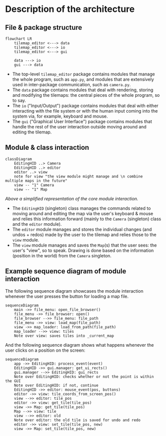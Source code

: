 # Description of the architecture

## File & package structure

```mermaid
flowchart LR
    tilemap_editor <---> data
    tilemap_editor <---> io
    tilemap_editor <---> gui

    data ---> io
    gui ---> data
```

* The top-level `tilemap_editor` package contains modules that manage the whole program, such as `app.py`, and modules that are extensively used in inter-package communication, such as `camera.py`.
* The `data` package contains modules that deal with rendering, storing and modifying the tilemaps: the central pieces of the whole program, so to say.
* The `io` ("Input/Output") package contains modules that deal with either interacting with the file system or with the human input coming into the system via, for example, keyboard and mouse.
* The `gui` ("Graphical User Interface") package contains modules that handle the rest of the user interaction outside moving around and editing the tilemap.

## Module & class interaction

```mermaid
classDiagram
    EditingHID ..> Camera
    EditingHID ..> editor
    editor ..> view
    note for view "the view module might manage and \n combine multiple maps in the future"
    view -- "1" Camera
    view -- "1" Map
```
_Above a simplified representation of the core module interaction._

- The `EditingHID` (singleton) class manages the commands related to moving around and editing the map via the user's keyboard & mouse and relies this information forward (mainly to the `Camera` (singleton) class and the `editor` module).
- The `editor` module manages and stores the individual changes (and undos + redos) made by the user to the tilemap and relies those to the `view` module.
- The `view` module manages and saves the `Map`(s) that the user sees: the user's "view", so to speak. Drawing is done based on the information (position in the world) from the `Camera` singleton.


## Example sequence diagram of module interaction

The following sequence diagram showcases the module interaction whenever the user presses the button for loading a map file.

```mermaid
sequenceDiagram
    main ->> file_menu: open_file_browser()
    file_menu ->> file_browser: open()
    file_browser -->> file_menu: file_path
    file_menu ->> view: load_map(file_path)
    view ->> map_loader: load_from_path(file_path)
    map_loader -->> view: tiles
    Note over view: saves tiles into _current_map
```

And the following sequence diagram shows what happens whenever the user clicks on a position on the screen:

```mermaid
sequenceDiagram
    app ->> EditingHID: process_event(event)
    EditingHID ->> gui.manager: get_ui_rects()
    gui.manager -->> EditingHID: gui_rects
    Note over EditingHID: checks whether or not the point is within the GUI
    Note over EditingHID: if not, continue
    EditingHID ->> editor: mouse_event(pos, buttons)
    editor ->> view: tile_coords_from_screen_pos()
    view -->> editor: tile_pos
    editor ->> view: get_tile(tile_pos)
    view ->> Map: get_tile(tile_pos)
    Map -->> view: tile
    view -->> editor: old
    Note over editor: the old tile is saved for undo and redo
    editor ->> view: set_tile(tile_pos, new)
    view ->> Map: set_tile(tile_pos, new)
```